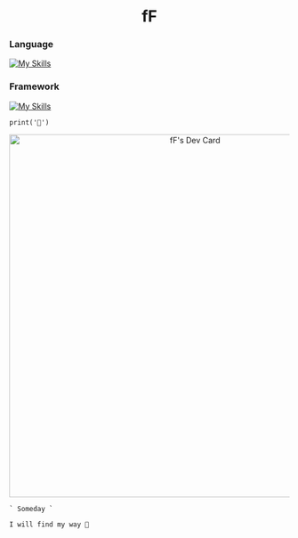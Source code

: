 <h1 align="center">fF</h1>

### Language

[![My Skills](https://skillicons.dev/icons?i=python,js,dart,lua)](https://skillicons.dev)

### Framework

[![My Skills](https://skillicons.dev/icons?i=django,jquery,htmx,flutter)](https://skillicons.dev)

```
print('🌱')
```

<div align="center">
<a href="https://app.daily.dev/framef318"><img src="https://api.daily.dev/devcards/v2/dmSGL6sKz6O4RK8SN9ec4.png?type=wide&r=l47" width="652" alt="fF's Dev Card"/></a>
</div>

```
` Someday `
```

```
I will find my way 🚀
```
